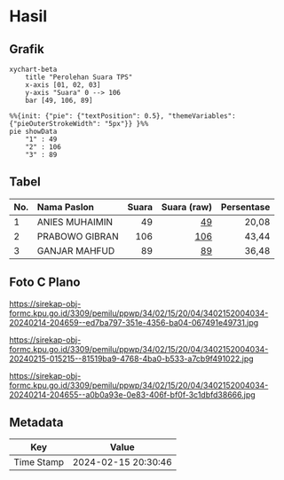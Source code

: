 # Hasil

## Grafik

```mermaid
xychart-beta
    title "Perolehan Suara TPS"
    x-axis [01, 02, 03]
    y-axis "Suara" 0 --> 106
    bar [49, 106, 89]
```

```mermaid
%%{init: {"pie": {"textPosition": 0.5}, "themeVariables": {"pieOuterStrokeWidth": "5px"}} }%%
pie showData
    "1" : 49
    "2" : 106
    "3" : 89
```

## Tabel

| No. | Nama Paslon    | Suara | Suara (raw) | Persentase |
|:--- |:-------------- | -----:| -----------:| ----------:|
| 1   | ANIES MUHAIMIN | 49    | [49][p-1]   | 20,08      |
| 2   | PRABOWO GIBRAN | 106   | [106][p-2]  | 43,44      |
| 3   | GANJAR MAHFUD  | 89    | [89][p-3]   | 36,48      |


[p-1]: https://github.com/gigit-pemilu/pemilu-2024-34-di-yogyakarta/blob/main/pilpres/hitung-suara/sub/34-di-yogyakarta/sub/02-bantul/sub/15-sewon/sub/2004-panggungharjo/sub/034-tps/sub/paslon-1.txt
[p-2]: https://github.com/gigit-pemilu/pemilu-2024-34-di-yogyakarta/blob/main/pilpres/hitung-suara/sub/34-di-yogyakarta/sub/02-bantul/sub/15-sewon/sub/2004-panggungharjo/sub/034-tps/sub/paslon-2.txt
[p-3]: https://github.com/gigit-pemilu/pemilu-2024-34-di-yogyakarta/blob/main/pilpres/hitung-suara/sub/34-di-yogyakarta/sub/02-bantul/sub/15-sewon/sub/2004-panggungharjo/sub/034-tps/sub/paslon-3.txt

## Foto C Plano

https://sirekap-obj-formc.kpu.go.id/3309/pemilu/ppwp/34/02/15/20/04/3402152004034-20240214-204659--ed7ba797-351e-4356-ba04-067491e49731.jpg

https://sirekap-obj-formc.kpu.go.id/3309/pemilu/ppwp/34/02/15/20/04/3402152004034-20240215-015215--81519ba9-4768-4ba0-b533-a7cb9f491022.jpg

https://sirekap-obj-formc.kpu.go.id/3309/pemilu/ppwp/34/02/15/20/04/3402152004034-20240214-204655--a0b0a93e-0e83-406f-bf0f-3c1dbfd38666.jpg


## Metadata

| Key        | Value               |
| ---------- | ------------------- |
| Time Stamp | 2024-02-15 20:30:46 |



